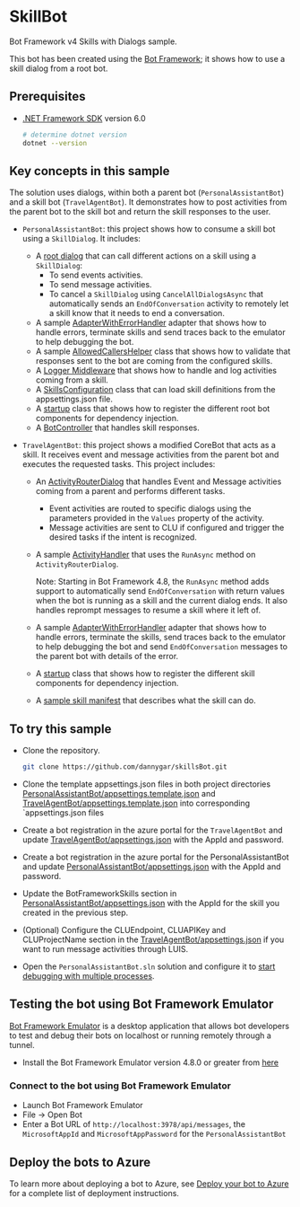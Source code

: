 # SkillBot

Bot Framework v4 Skills with Dialogs sample.

This bot has been created using the [Bot Framework](https://dev.botframework.com); it shows how to use a skill dialog from a root bot.

## Prerequisites

- [.NET Framework SDK](https://dotnet.microsoft.com/download) version 6.0

  ```bash
  # determine dotnet version
  dotnet --version
  ```

## Key concepts in this sample

The solution uses dialogs, within both a parent bot (`PersonalAssistantBot`) and a skill bot (`TravelAgentBot`).
It demonstrates how to post activities from the parent bot to the skill bot and return the skill responses to the user.

- `PersonalAssistantBot`: this project shows how to consume a skill bot using a `SkillDialog`. It includes:
  - A [root dialog](PersonalAssistantBot/Dialogs/MainDialog.cs) that can call different actions on a skill using a `SkillDialog`:
    - To send events activities.
    - To send message activities.
    - To cancel a `SkillDialog` using `CancelAllDialogsAsync` that automatically sends an `EndOfConversation` activity to remotely let a skill know that it needs to end a conversation.
  - A sample [AdapterWithErrorHandler](PersonalAssistantBot/AdapterWithErrorHandler.cs) adapter that shows how to handle errors, terminate skills and send traces back to the emulator to help debugging the bot.
  - A sample [AllowedCallersHelper](PersonalAssistantBot/Authentication/AllowedCallersHelper.cs) class that shows how to validate that responses sent to the bot are coming from the configured skills.
  - A [Logger Middleware](PersonalAssistantBot/Middleware/LoggerMiddleware.cs) that shows how to handle and log activities coming from a skill.
  - A [SkillsConfiguration](PersonalAssistantBot/SkillsConfiguration.cs) class that can load skill definitions from the appsettings.json file.
  - A [startup](PersonalAssistantBot/Startup.cs) class that shows how to register the different root bot components for dependency injection.
  - A [BotController](PersonalAssistantBot/Controllers/BotController.cs) that handles skill responses.

- `TravelAgentBot`: this project shows a modified CoreBot that acts as a skill. It receives event and message activities from the parent bot and executes the requested tasks. This project includes:
  - An [ActivityRouterDialog](TravelAgentBot/Dialogs/ActivityRouterDialog.cs) that handles Event and Message activities coming from a parent and performs different tasks.
    - Event activities are routed to specific dialogs using the parameters provided in the `Values` property of the activity.
    - Message activities are sent to CLU if configured and trigger the desired tasks if the intent is recognized.
  - A sample [ActivityHandler](TravelAgentBot/Bots/TravelAgentBot.cs) that uses the `RunAsync` method on `ActivityRouterDialog`.
    
    Note: Starting in Bot Framework 4.8, the `RunAsync` method adds support to automatically send `EndOfConversation` with return values when the bot is running as a skill and the current dialog ends. It also handles reprompt messages to resume a skill where it left of.
  - A sample [AdapterWithErrorHandler](TravelAgentBot/AdapterWithErrorHandler.cs) adapter that shows how to handle errors, terminate the skills, send traces back to the emulator to help debugging the bot and send `EndOfConversation` messages to the parent bot with details of the error.
  - A [startup](TravelAgentBot/Startup.cs) class that shows how to register the different skill components for dependency injection.
  - A [sample skill manifest](TravelAgentBot/wwwroot/manifest/travelagentbot-manifest-1.0.json) that describes what the skill can do.

## To try this sample

- Clone the repository.

  ```bash
  git clone https://github.com/dannygar/skillsBot.git
  ```

- Clone the template appsettings.json files in both project directories [PersonalAssistantBot/appsettings.template.json](PersonalAssistantBot/appsettings.template.json) and [TravelAgentBot/appsettings.template.json](TravelAgentBot/appsettings.template.json) into corresponding `appsettings.json files
- Create a bot registration in the azure portal for the `TravelAgentBot` and update [TravelAgentBot/appsettings.json](TravelAgentBot/appsettings.json) with the AppId and password.
- Create a bot registration in the azure portal for the PersonalAssistantBot and update [PersonalAssistantBot/appsettings.json](PersonalAssistantBot/appsettings.json) with the AppId and password. 
- Update the BotFrameworkSkills section in [PersonalAssistantBot/appsettings.json](PersonalAssistantBot/appsettings.json) with the AppId for the skill you created in the previous step.
- (Optional) Configure the CLUEndpoint, CLUAPIKey and CLUProjectName section in the [TravelAgentBot/appsettings.json](TravelAgentBot/appsettings.json) if you want to run message activities through LUIS.
- Open the `PersonalAssistantBot.sln` solution and configure it to [start debugging with multiple processes](https://docs.microsoft.com/en-us/visualstudio/debugger/debug-multiple-processes?view=vs-2019#start-debugging-with-multiple-processes).

## Testing the bot using Bot Framework Emulator

[Bot Framework Emulator](https://github.com/microsoft/botframework-emulator) is a desktop application that allows bot developers to test and debug their bots on localhost or running remotely through a tunnel.

- Install the Bot Framework Emulator version 4.8.0 or greater from [here](https://github.com/Microsoft/BotFramework-Emulator/releases)

### Connect to the bot using Bot Framework Emulator

- Launch Bot Framework Emulator
- File -> Open Bot
- Enter a Bot URL of `http://localhost:3978/api/messages`, the `MicrosoftAppId` and `MicrosoftAppPassword` for the `PersonalAssistantBot`

## Deploy the bots to Azure

To learn more about deploying a bot to Azure, see [Deploy your bot to Azure](https://aka.ms/azuredeployment) for a complete list of deployment instructions.
